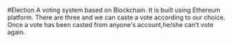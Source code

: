 #Election
A voting system based on Blockchain. It is built using Ethereum platform. There are three and we can caste a vote according to our choice.
Once a vote has been casted from anyone's account,he/she can't vote again.
